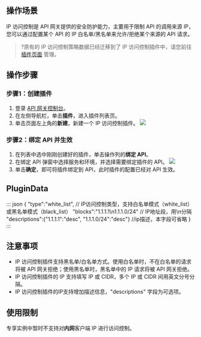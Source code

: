 ## 操作场景

IP 访问控制是 API 网关提供的安全防护能力，主要用于限制 API 的调用来源 IP，您可以通过配置某个 API 的 IP 白名单/黑名单来允许/拒绝某个来源的 API 请求。

>?原有的 IP 访问控制策略数据已经迁移到了 IP 访问控制插件中，请您前往 [插件页面](https://console.cloud.tencent.com/apigateway/plugin) 管理。

## 操作步骤

### 步骤1：创建插件

1. 登录 [API 网关控制台](https://console.cloud.tencent.com/apigateway)。
2. 在左侧导航栏，单击**插件**，进入插件列表页。
3. 单击页面左上角的**新建**，新建一个 IP 访问控制插件。
	  ![](https://main.qcloudimg.com/raw/f235b18119f3c55a41f95d4bbebe42f5.png)

### 步骤2：绑定 API 并生效

1. 在列表中选中刚刚创建好的插件，单击操作列的**绑定 API**。
2. 在绑定 API 弹窗中选择服务和环境，并选择需要绑定插件的 API。
	 ![](https://main.qcloudimg.com/raw/d7fd3c3539d6f623f45ebfdf0674d97e.png)
3. 单击**确定**，即可将插件绑定到 API，此时插件的配置已经对 API 生效。


## PluginData
<dx-codeblock>
:::  json
{
    "type":"white_list",    // IP访问控制类型，支持白名单模式（white_list）或黑名单模式（black_list）
    "blocks":"1.1.1.1\n1.1.1.0/24"    // IP地址段，用\n分隔
    "descriptions":{"1.1.1.1":"desc", "1.1.1.0/24":"desc"} //ip描述，本字段可省略
}
:::
</dx-codeblock>

## 注意事项

- IP 访问控制插件支持黑名单/白名单方式。使用白名单时，不在白名单的请求将被 API 网关拒绝；使用黑名单时，黑名单中的 IP 请求将被 API 网关拒绝。
- IP 访问控制插件的 IP 支持填写 IP 或 CIDR，多个 IP 或 CIDR 间用英文分号分隔。
- IP 访问控制插件的IP支持增加描述信息，"descriptions" 字段为可选项。


## 使用限制

专享实例中暂时不支持对**内网**客户端 IP 进行访问控制。
